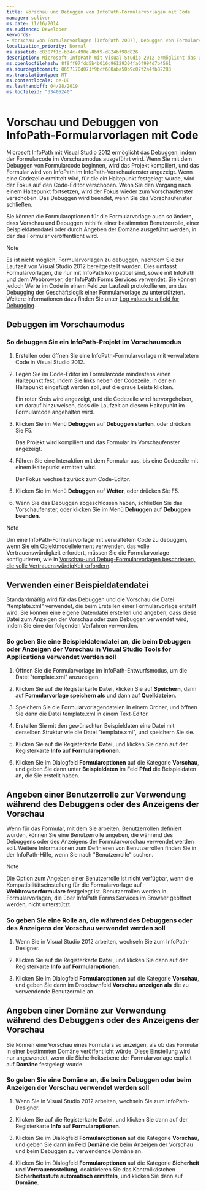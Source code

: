 ```yaml
---
title: Vorschau und Debuggen von InfoPath-Formularvorlagen mit Code
manager: soliver
ms.date: 11/16/2014
ms.audience: Developer
keywords:
- Vorschau von Formularvorlagen [InfoPath 2007], Debuggen von Formularvorlagen [InfoPath 2007], Formularvorlagen [InfoPath 2007], Vorschau, Debuggen [InfoPath 2007], Formularvorlagen für verwalteten Code, Formularvorlagen [InfoPath 2007], Debuggen, InfoPath 2007, Debuggen Formularvorlagen, InfoPath 2007, Vorschau von Formularvorlagen
localization_priority: Normal
ms.assetid: c8387f1c-b34c-490e-8bf9-d824bf98d826
description: Microsoft InfoPath mit Visual Studio 2012 ermöglicht das Debuggen, indem der Formularcode im Vorschaumodus ausgeführt wird. Wenn Sie mit dem Debuggen von Formularcode beginnen, wird das Projekt kompiliert, und das Formular wird von InfoPath im InfoPath-Vorschaufenster angezeigt. Wenn eine Codezeile ermittelt wird, für die ein Haltepunkt festgelegt wurde, wird der Fokus auf den Code-Editor verschoben. Wenn Sie den Vorgang nach einem Haltepunkt fortsetzen, wird der Fokus wieder zum Vorschaufenster verschoben. Das Debuggen wird beendet, wenn Sie das Vorschaufenster schließen.
ms.openlocfilehash: 8f9ff97fdd5b4b016d96129304fa6f994d7b4561
ms.sourcegitcommit: 8657170d071f9bcf680aba50b9c07f2a4fb82283
ms.translationtype: MT
ms.contentlocale: de-DE
ms.lasthandoff: 04/28/2019
ms.locfileid: "33405240"
---
```

# <a name="preview-and-debug-infopath-form-templates-with-code"></a>Vorschau und Debuggen von InfoPath-Formularvorlagen mit Code

Microsoft InfoPath mit Visual Studio 2012 ermöglicht das Debuggen, indem der Formularcode im Vorschaumodus ausgeführt wird. Wenn Sie mit dem Debuggen von Formularcode beginnen, wird das Projekt kompiliert, und das Formular wird von InfoPath im InfoPath-Vorschaufenster angezeigt. Wenn eine Codezeile ermittelt wird, für die ein Haltepunkt festgelegt wurde, wird der Fokus auf den Code-Editor verschoben. Wenn Sie den Vorgang nach einem Haltepunkt fortsetzen, wird der Fokus wieder zum Vorschaufenster verschoben. Das Debuggen wird beendet, wenn Sie das Vorschaufenster schließen.
  
Sie können die Formularoptionen für die Formularvorlage auch so ändern, dass Vorschau und Debuggen mithilfe einer bestimmten Benutzerrolle, einer Beispieldatendatei oder durch Angeben der Domäne ausgeführt werden, in der das Formular veröffentlicht wird.  
  
> [!NOTE]
> Es ist nicht möglich, Formularvorlagen zu debuggen, nachdem Sie zur Laufzeit von Visual Studio 2012 bereitgestellt wurden. Dies umfasst Formularvorlagen, die nur mit InfoPath kompatibel sind, sowie mit InfoPath und dem Webbrowser, der InfoPath Forms Services verwendet. Sie können jedoch Werte im Code in einem Feld zur Laufzeit protokollieren, um das Debugging der Geschäftslogik einer Formularvorlage zu unterstützten. Weitere Informationen dazu finden Sie unter [Log values to a field for Debugging](how-to-log-values-to-a-field-for-debugging.md). 
  
## <a name="debugging-in-preview-mode"></a>Debuggen im Vorschaumodus

### <a name="to-debug-an-infopath-project-in-preview-mode"></a>So debuggen Sie ein InfoPath-Projekt im Vorschaumodus

1. Erstellen oder öffnen Sie eine InfoPath-Formularvorlage mit verwaltetem Code in Visual Studio 2012.
    
2. Legen Sie im Code-Editor im Formularcode mindestens einen Haltepunkt fest, indem Sie links neben der Codezeile, in der ein Haltepunkt eingefügt werden soll, auf die graue Leiste klicken.
    
    Ein roter Kreis wird angezeigt, und die Codezeile wird hervorgehoben, um darauf hinzuweisen, dass die Laufzeit an diesem Haltepunkt im Formularcode angehalten wird.
    
3. Klicken Sie im Menü **Debuggen** auf **Debuggen starten**, oder drücken Sie F5.
    
    Das Projekt wird kompiliert und das Formular im Vorschaufenster angezeigt.
    
4. Führen Sie eine Interaktion mit dem Formular aus, bis eine Codezeile mit einem Haltepunkt ermittelt wird.
    
    Der Fokus wechselt zurück zum Code-Editor.
    
5. Klicken Sie im Menü **Debuggen** auf **Weiter**, oder drücken Sie F5.
    
6. Wenn Sie das Debuggen abgeschlossen haben, schließen Sie das Vorschaufenster, oder klicken Sie im Menü **Debuggen** auf **Debuggen beenden**.
    
> [!NOTE]
> Um eine InfoPath-Formularvorlage mit verwaltetem Code zu debuggen, wenn Sie ein Objektmodellelement verwenden, das volle Vertrauenswürdigkeit erfordert, müssen Sie die Formularvorlage konfigurieren, wie in [Vorschau-und Debug-Formularvorlagen beschrieben, die volle VertrauenswürdigKeit erfordern](how-to-preview-and-debug-form-templates-that-require-full-trust.md). 
  
## <a name="using-a-sample-data-file"></a>Verwenden einer Beispieldatendatei

Standardmäßig wird für das Debuggen und die Vorschau die Datei "template.xml" verwendet, die beim Erstellen einer Formularvorlage erstellt wird. Sie können eine eigene Datendatei erstellen und angeben, dass diese Datei zum Anzeigen der Vorschau oder zum Debuggen verwendet wird, indem Sie eine der folgenden Verfahren verwenden.  
  
### <a name="to-specify-a-sample-data-file-to-use-while-debugging-or-previewing-in-visual-studio-tools-for-applications"></a>So geben Sie eine Beispieldatendatei an, die beim Debuggen oder Anzeigen der Vorschau in Visual Studio Tools for Applications verwendet werden soll

1. Öffnen Sie die Formularvorlage im InfoPath-Entwurfsmodus, um die Datei "template.xml" anzuzeigen.
    
2. Klicken Sie auf die Registerkarte **Datei**, klicken Sie auf **Speichern**, dann auf **Formularvorlage speichern als** und dann auf **Quelldateien**.
    
3. Speichern Sie die Formularvorlagendateien in einem Ordner, und öffnen Sie dann die Datei template.xml in einem Text-Editor.
    
4. Erstellen Sie mit den gewünschten Beispieldaten eine Datei mit derselben Struktur wie die Datei "template.xml", und speichern Sie sie.
    
5. Klicken Sie auf die Registerkarte **Datei**, und klicken Sie dann auf der Registerkarte **Info** auf **Formularoptionen**. 
    
6. Klicken Sie im Dialogfeld **Formularoptionen** auf die Kategorie **Vorschau**, und geben Sie dann unter **Beispieldaten** im Feld **Pfad** die Beispieldaten an, die Sie erstellt haben. 
    
## <a name="specifying-a-user-role-to-use-while-debugging-or-previewing"></a>Angeben einer Benutzerrolle zur Verwendung während des Debuggens oder des Anzeigens der Vorschau

Wenn für das Formular, mit dem Sie arbeiten, Benutzerrollen definiert wurden, können Sie eine Benutzerrolle angeben, die während des Debuggens oder des Anzeigens der Formularvorschau verwendet werden soll. Weitere Informationen zum Definieren von Benutzerrollen finden Sie in der InfoPath-Hilfe, wenn Sie nach "Benutzerrolle" suchen.
  
> [!NOTE]
> Die Option zum Angeben einer Benutzerrolle ist nicht verfügbar, wenn die Kompatibilitätseinstellung für die Formularvorlage auf **Webbrowserformulare** festgelegt ist. Benutzerrollen werden in Formularvorlagen, die über InfoPath Forms Services im Browser geöffnet werden, nicht unterstützt. 
  
### <a name="to-specify-a-role-to-use-while-debugging-or-previewing"></a>So geben Sie eine Rolle an, die während des Debuggens oder des Anzeigens der Vorschau verwendet werden soll

1. Wenn Sie in Visual Studio 2012 arbeiten, wechseln Sie zum InfoPath-Designer.
    
2. Klicken Sie auf die Registerkarte **Datei**, und klicken Sie dann auf der Registerkarte **Info** auf **Formularoptionen**. 
    
3. Klicken Sie im Dialogfeld **Formularoptionen** auf die Kategorie **Vorschau**, und geben Sie dann im Dropdownfeld **Vorschau anzeigen als** die zu verwendende Benutzerrolle an. 
    
## <a name="specifying-a-domain-to-use-while-debugging-or-previewing"></a>Angeben einer Domäne zur Verwendung während des Debuggens oder des Anzeigens der Vorschau

Sie können eine Vorschau eines Formulars so anzeigen, als ob das Formular in einer bestimmten Domäne veröffentlicht würde. Diese Einstellung wird nur angewendet, wenn die Sicherheitsebene der Formularvorlage explizit auf **Domäne** festgelegt wurde.
  
### <a name="to-specify-a-domain-to-use-while-debugging-or-previewing"></a>So geben Sie eine Domäne an, die beim Debuggen oder beim Anzeigen der Vorschau verwendet werden soll

1. Wenn Sie in Visual Studio 2012 arbeiten, wechseln Sie zum InfoPath-Designer.
    
2. Klicken Sie auf die Registerkarte **Datei**, und klicken Sie dann auf der Registerkarte **Info** auf **Formularoptionen**. 
    
3. Klicken Sie im Dialogfeld **Formularoptionen** auf die Kategorie **Vorschau**, und geben Sie dann im Feld **Domäne** die beim Anzeigen der Vorschau und beim Debuggen zu verwendende Domäne an. 
    
4. Klicken Sie im Dialogfeld **Formularoptionen** auf die Kategorie **Sicherheit und Vertrauensstellung**, deaktivieren Sie das Kontrollkästchen **Sicherheitsstufe automatisch ermitteln**, und klicken Sie dann auf **Domäne**.
    

